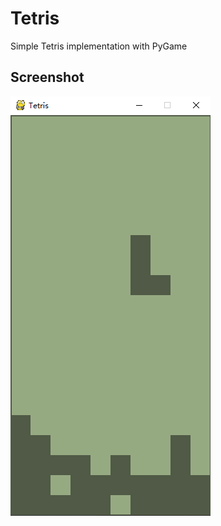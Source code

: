 # Tetris

Simple Tetris implementation with PyGame

## Screenshot
![Image](https://github.com/EmperorGesar/Tetris/blob/master/tetris.png)
